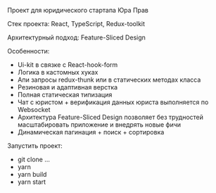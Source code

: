 Проект для юридического стартапа Юра Прав

Стек проекта: React, TypeScript, Redux-toolkit

Архитектурный подход: Feature-Sliced Design

Особенности: 
  - Ui-kit в связке с React-hook-form
  - Логика в кастомных хуках
  - Апи запросы redux-thunk или в статических методах класса
  - Резиновая и адаптивная верстка
  - Полная статическая типизация
  - Чат с юристом + верификация данных юриста выполняется по Websocket
  - Архитектура Feature-Sliced Design позволяет без трудностей масштабировать приложение
и внедрять новые фичи
  - Динамическая пагинация + поиск + сортировка 

Запустить проект:
  - git clone ...
  - yarn
  - yarn build
  - yarn start
